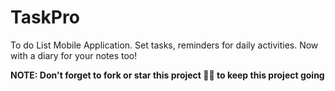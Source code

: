 # TaskPro
To do List Mobile Application. Set tasks, reminders for daily activities. Now with a diary for your notes too!

<b>NOTE: Don't forget to fork or star this project 🙏😁 to keep this project going </b>


